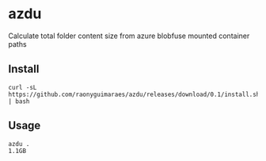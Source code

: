 # azdu
Calculate total folder content size from azure blobfuse mounted container paths
## Install
```
curl -sL https://github.com/raonyguimaraes/azdu/releases/download/0.1/install.sh | bash
```
## Usage
```
azdu .
1.1GB
```
